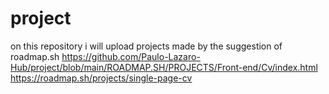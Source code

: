 # project
on this repository i will upload projects made by the suggestion of roadmap.sh
https://github.com/Paulo-Lazaro-Hub/project/blob/main/ROADMAP.SH/PROJECTS/Front-end/Cv/index.html
https://roadmap.sh/projects/single-page-cv
